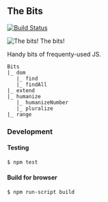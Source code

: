 The Bits
--------
[![Build Status](https://travis-ci.org/banterability/the-bits.svg?branch=master)](https://travis-ci.org/banterability/the-bits)

![The bits! The bits!](https://s3.amazonaws.com/f.cl.ly/items/120u3h1W031T21411n1l/the-bits-cap.gif)

Handy bits of frequenty-used JS.

```
Bits
|_ dom
   |_ find
   |_ findAll
|_ extend
|_ humanize
   |_ humanizeNumber
   |_ pluralize
|_ range
```

### Development

#### Testing

```bash
$ npm test
```

#### Build for browser

```bash
$ npm run-script build
```
